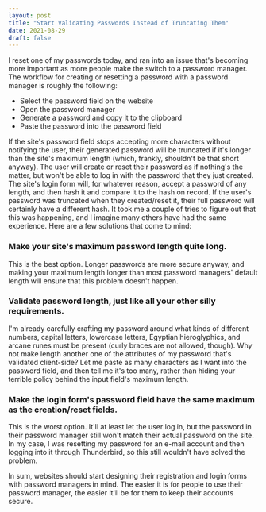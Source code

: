 ```yaml
---
layout: post
title: "Start Validating Passwords Instead of Truncating Them"
date: 2021-08-29
draft: false
---
```


I reset one of my passwords today, and ran into an issue that's becoming more important as more people make the switch to a password manager. The workflow for creating or resetting a password with a password manager is roughly the following:

* Select the password field on the website
* Open the password manager
* Generate a password and copy it to the clipboard
* Paste the password into the password field

If the site's password field stops accepting more characters without notifying the user, their generated password will be truncated if it's longer than the site's maximum length (which, frankly, shouldn't be that short anyway). The user will create or reset their password as if nothing's the matter, but won't be able to log in with the password that they just created. The site's login form will, for whatever reason, accept a password of any length, and then hash it and compare it to the hash on record. If the user's password was truncated when they created/reset it, their full password will certainly have a different hash. It took me a couple of tries to figure out that this was happening, and I imagine many others have had the same experience. Here are a few solutions that come to mind:

### Make your site's maximum password length quite long.

This is the best option. Longer passwords are more secure anyway, and making your maximum length longer than most password managers' default length will ensure that this problem doesn't happen.

### Validate password length, just like all your other silly requirements.

I'm already carefully crafting my password around what kinds of different numbers, capital letters, lowercase letters, Egyptian hieroglyphics, and arcane runes must be present (curly braces are not allowed, though). Why not make length another one of the attributes of my password that's validated client-side? Let me paste as many characters as I want into the password field, and then tell me it's too many, rather than hiding your terrible policy behind the input field's maximum length.

### Make the login form's password field have the same maximum as the creation/reset fields.

This is the worst option. It'll at least let the user log in, but the password in their password manager still won't match their actual password on the site. In my case, I was resetting my password for an e-mail account and then logging into it through Thunderbird, so this still wouldn't have solved the problem.

In sum, websites should start designing their registration and login forms with password managers in mind. The easier it is for people to use their password manager, the easier it'll be for them to keep their accounts secure.
